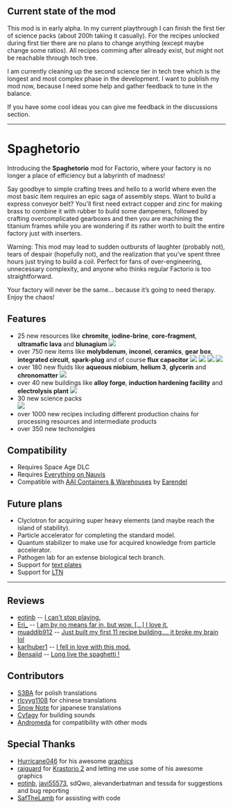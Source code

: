 
## Current state of the mod

This mod is in early alpha. In my current playthrough I can finish the first tier of science packs (about 200h taking it casually). For the recipes unlocked during first tier there are no plans to change anything (except maybe change some ratios). All recipes comming after allready exist, but might not be reachable through tech tree.

I am currently cleaning up the second science tier in tech tree which is the longest and most complex phase in the development. I want to publish my mod now, because I need some help and gather feedback to tune in the balance.

If you have some cool ideas you can give me feedback in the discussions section.

---------------------------------------------------------------------------------------------------

# Spaghetorio

Introducing the **Spaghetorio** mod for Factorio, where your factory is no longer a place of efficiency but a labyrinth of madness!

Say goodbye to simple crafting trees and hello to a world where even the most basic item requires an epic saga of assembly steps. Want to build a express conveyor belt? You'll first need extract copper and zinc for making brass to combine it with rubber to build some dampeners, followed by crafting overcomplicated gearboxes and then you are machining the titanium frames while you are wondering if its rather worth to built the entire factory just with inserters. 

Warning: This mod may lead to sudden outbursts of laughter (probably not), tears of despair (hopefully not), and the realization that you’ve spent three hours just trying to build a coil. Perfect for fans of over-engineering, unnecessary complexity, and anyone who thinks regular Factorio is too straightforward.

Your factory will never be the same... because it’s going to need therapy. Enjoy the chaos!

## Features

- 25 new resources like **chromite**, **iodine-brine**, **core-fragment**, **ultramafic lava** and **blunagium**
![](https://raw.githubusercontent.com/Spaghenutti/Spaghetorio/refs/heads/main/images/resource.png)
- over 750 new items like **molybdenum**, **inconel**, **ceramics**, **gear box**, **integrated circuit**, **spark-plug** and of course **flux capacitor**
![](https://raw.githubusercontent.com/Spaghenutti/Spaghetorio/refs/heads/main/images/metals.png)
![](https://raw.githubusercontent.com/Spaghenutti/Spaghetorio/refs/heads/main/images/alloys.png)
![](https://raw.githubusercontent.com/Spaghenutti/Spaghetorio/refs/heads/main/images/intermediates.png)
![](https://raw.githubusercontent.com/Spaghenutti/Spaghetorio/refs/heads/main/images/alien.png)
- over 180 new fluids like **aqueous niobium**, **helium 3**, **glycerin** and **chronomatter**
![](https://raw.githubusercontent.com/Spaghenutti/Spaghetorio/refs/heads/main/images/fluids.png)
- over 40 new buildings like **alloy forge**, **induction hardening facility** and **electrolysis plant**
![](https://raw.githubusercontent.com/Spaghenutti/Spaghetorio/refs/heads/main/images/buildings.png)
- 30 new science packs                                    
![](https://raw.githubusercontent.com/Spaghenutti/Spaghetorio/refs/heads/main/images/science-packs-tier-3.png)
- over 1000 new recipes including different production chains for processing resources and intermediate products
- over 350 new techonolgies

## Compatibility

- Requires Space Age DLC
- Requires [Everything on Nauvis](https://mods.factorio.com/mod/EverythingOnNauvis)
- Compatible with [AAI Containers & Warehouses](https://mods.factorio.com/mod/aai-containers) by [Earendel](https://mods.factorio.com/user/Earendel)

## Future plans

- Clyclotron for acquiring super heavy elements (and maybe reach the island of stability).
- Particle accelerator for completing the standard model.
- Quantum stabilizer to make use for acquired knowledge from particle accelerator.
- Pathogen lab for an extense biological tech branch.
- Support for [text plates](https://mods.factorio.com/mod/textplates?from=search)
- Support for [LTN](https://mods.factorio.com/mod/LogisticTrainNetwork?from=search)

---------------------------------------------------------------------------------------------------

## Reviews

- [eotinb](https://mods.factorio.com/user/eotinb) -- [I can't stop playing.](https://mods.factorio.com/mod/Spaghetorio/discussion/67c88c6555a86e9a3e4572d1)
- [Eri_](https://mods.factorio.com/user/Eri_) -- [I am by no means far in, but wow. [...] I love it.](https://mods.factorio.com/mod/Spaghetorio/discussion/67ce63d441f6766d0347c63e)
- [muaddib912](https://mods.factorio.com/user/muaddib912) -- [Just built my first 11 recipe building.... it broke my brain lol](https://mods.factorio.com/mod/Spaghetorio/discussion/67ce28697871a8f5b9286370)
- [karlhuber1](https://mods.factorio.com/user/karlhuber1) -- [I fell in love with this mod.](https://mods.factorio.com/mod/Spaghetorio/discussion/67e9967fce22a3e5bafc45b7)
- [Bensaiid](https://mods.factorio.com/user/Bensaiid) -- [Long live the spaghetti !](https://mods.factorio.com/mod/Spaghetorio/discussion/682c2181fd36da25a7fdacb0)

## Contributors

- [S3BA](https://mods.factorio.com/user/S3BA) for polish translations
- [rlcyyg1108](https://github.com/rlcyyg1108) for chinese translations
- [Snow Note](https://github.com/Snownote2) for japanese translations
- [Cyfagy](https://mods.factorio.com/user/Cyfagy) for building sounds
- [Andromeda](https://github.com/TehDrpStr) for compatibility with other mods

## Special Thanks

- [Hurricane046](https://mods.factorio.com/user/Hurricane046) for his awesome [graphics](https://www.figma.com/proto/y1IQG08ZG2jIeJ5sTyF4MP/Factorio-Buildings?node-id=14934-304&node-type=frame&t=tk88gXWNIga60zMr-0&scaling=scale-down-width&content-scaling=fixed&page-id=0%3A1&starting-point-node-id=2585%3A1158&hotspot-hints=0&hide-ui=1)
- [raiguard](https://mods.factorio.com/user/raiguard) for [Krastorio 2](https://mods.factorio.com/mod/Krastorio2) and letting me use some of his awesome graphics
- [eotinb](https://mods.factorio.com/user/eotinb), [javi55573](https://mods.factorio.com/user/javi55573), sdQwo, alevanderbatman and tessda for suggestions and bug reporting
- [SafTheLamb](https://mods.factorio.com/user/SafTheLamb) for assisting with code
